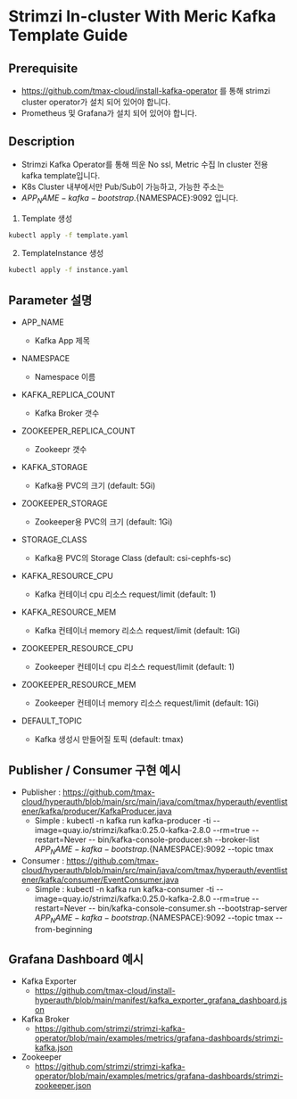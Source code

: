 # Strimzi In-cluster With Meric Kafka Template Guide

## Prerequisite
- https://github.com/tmax-cloud/install-kafka-operator 를 통해 strimzi cluster operator가 설치 되어 있어야 합니다.
- Prometheus 및 Grafana가 설치 되어 있어야 합니다.

## Description
- Strimzi Kafka Operator를 통해 띄운 No ssl, Metric 수집 In cluster 전용 kafka template입니다.
- K8s Cluster 내부에서만 Pub/Sub이 가능하고, 가능한 주소는 
- ${APP_NAME}-kafka-bootstrap.${NAMESPACE}:9092  입니다.


1. Template 생성
```bash
kubectl apply -f template.yaml
```

2. TemplateInstance 생성
```bash
kubectl apply -f instance.yaml
```

## Parameter 설명
- APP_NAME  
  - Kafka App 제목
  
- NAMESPACE
  - Namespace 이름
 
- KAFKA_REPLICA_COUNT  
  - Kafka Broker 갯수

- ZOOKEEPER_REPLICA_COUNT  
  - Zookeepr 갯수

- KAFKA_STORAGE
  - Kafka용 PVC의 크기 (default: 5Gi)

- ZOOKEEPER_STORAGE
  - Zookeeper용 PVC의 크기 (default: 1Gi)

- STORAGE_CLASS  
  - Kafka용 PVC의 Storage Class (default: csi-cephfs-sc)

- KAFKA_RESOURCE_CPU  
  - Kafka 컨테이너 cpu 리소스 request/limit (default: 1)

- KAFKA_RESOURCE_MEM  
  - Kafka 컨테이너 memory 리소스 request/limit (default: 1Gi)

- ZOOKEEPER_RESOURCE_CPU  
  - Zookeeper 컨테이너 cpu 리소스 request/limit (default: 1)

- ZOOKEEPER_RESOURCE_MEM  
  - Zookeeper 컨테이너 memory 리소스 request/limit (default: 1Gi)

- DEFAULT_TOPIC
  - Kafka 생성시 만들어질 토픽 (default: tmax)

## Publisher / Consumer 구현 예시

- Publisher : https://github.com/tmax-cloud/hyperauth/blob/main/src/main/java/com/tmax/hyperauth/eventlistener/kafka/producer/KafkaProducer.java
  - Simple : kubectl -n kafka run kafka-producer -ti --image=quay.io/strimzi/kafka:0.25.0-kafka-2.8.0 --rm=true --restart=Never -- bin/kafka-console-producer.sh --broker-list ${APP_NAME}-kafka-bootstrap.${NAMESPACE}:9092 --topic tmax
- Consumer : https://github.com/tmax-cloud/hyperauth/blob/main/src/main/java/com/tmax/hyperauth/eventlistener/kafka/consumer/EventConsumer.java
  - Simple : kubectl -n kafka run kafka-consumer -ti --image=quay.io/strimzi/kafka:0.25.0-kafka-2.8.0 --rm=true --restart=Never -- bin/kafka-console-consumer.sh --bootstrap-server ${APP_NAME}-kafka-bootstrap.${NAMESPACE}:9092 --topic tmax --from-beginning

## Grafana Dashboard 예시
- Kafka Exporter
  - https://github.com/tmax-cloud/install-hyperauth/blob/main/manifest/kafka_exporter_grafana_dashboard.json
- Kafka Broker
  - https://github.com/strimzi/strimzi-kafka-operator/blob/main/examples/metrics/grafana-dashboards/strimzi-kafka.json
- Zookeeper
  - https://github.com/strimzi/strimzi-kafka-operator/blob/main/examples/metrics/grafana-dashboards/strimzi-zookeeper.json 
